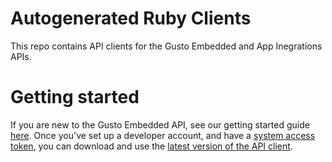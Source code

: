 # Autogenerated Ruby Clients
This repo contains API clients for the Gusto Embedded and App Inegrations APIs.

# Getting started
If you are new to the Gusto Embedded API, see our getting started guide [here](https://docs.gusto.com/embedded-payroll/docs/getting-started). Once you've set up a developer account, and have a [system access token](https://docs.gusto.com/embedded-payroll/docs/system-access-tokens), you can download and use the [latest version of the API client](https://github.com/Gusto/gusto-csharp-client/tree/main/gusto_embedded#gustoembedded).
